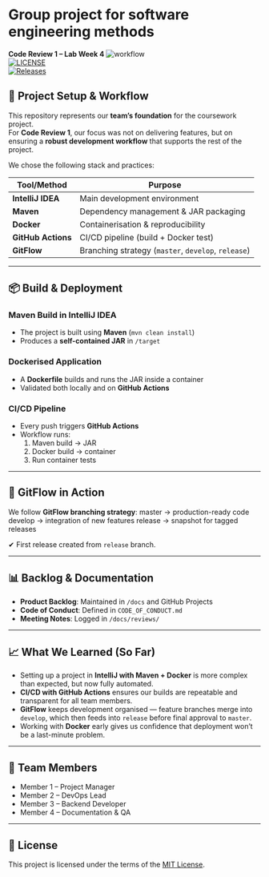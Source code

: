 # Group project for software engineering methods<br>
**Code Review 1 – Lab Week 4**
![workflow](https://github.com/IslaMThompson/Group-Repository/actions/workflows/main.yml/badge.svg)<br>
[![LICENSE](https://img.shields.io/github/license/IslaMThompson/Group-Repository.svg?style=flat-square)](https://github.com/IslaMThompson/Group-Repository/blob/master/LICENSE)<br>
[![Releases](https://img.shields.io/github/release/IslaMThomspson/Group-Repository/all.svg?style=flat-square)](https://github.com/IslaMThompson/Group-Repository/releases)

## 🚀 Project Setup & Workflow

This repository represents our **team’s foundation** for the coursework project.  
For **Code Review 1**, our focus was not on delivering features, but on ensuring a **robust development workflow** that supports the rest of the project.

We chose the following stack and practices:

| Tool/Method      | Purpose |
|------------------|---------|
| **IntelliJ IDEA** | Main development environment |
| **Maven**        | Dependency management & JAR packaging |
| **Docker**       | Containerisation & reproducibility |
| **GitHub Actions** | CI/CD pipeline (build + Docker test) |
| **GitFlow**      | Branching strategy (`master`, `develop`, `release`) |

---

## 📦 Build & Deployment

### Maven Build in IntelliJ IDEA
- The project is built using **Maven** (`mvn clean install`)
- Produces a **self-contained JAR** in `/target`

### Dockerised Application
- A **Dockerfile** builds and runs the JAR inside a container
- Validated both locally and on **GitHub Actions**

### CI/CD Pipeline
- Every push triggers **GitHub Actions**
- Workflow runs:
    1. Maven build → JAR
    2. Docker build → container
    3. Run container tests

---

## 🔀 GitFlow in Action

We follow **GitFlow branching strategy**:
master → production-ready code
develop → integration of new features
release → snapshot for tagged releases


✔ First release created from `release` branch.

---

## 📊 Backlog & Documentation

- **Product Backlog**: Maintained in `/docs` and GitHub Projects
- **Code of Conduct**: Defined in `CODE_OF_CONDUCT.md`
- **Meeting Notes**: Logged in `/docs/reviews/`

---

## 📈 What We Learned (So Far)

- Setting up a project in **IntelliJ with Maven + Docker** is more complex than expected, but now fully automated.
- **CI/CD with GitHub Actions** ensures our builds are repeatable and transparent for all team members.
- **GitFlow** keeps development organised — feature branches merge into `develop`, which then feeds into `release` before final approval to `master`.
- Working with **Docker** early gives us confidence that deployment won’t be a last-minute problem.

---

## 👥 Team Members

- Member 1 – Project Manager
- Member 2 – DevOps Lead
- Member 3 – Backend Developer
- Member 4 – Documentation & QA

---

## 📄 License

This project is licensed under the terms of the [MIT License](LICENSE).  
